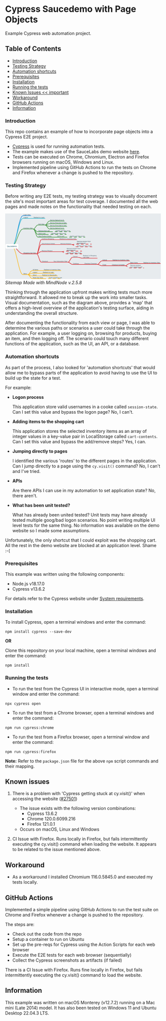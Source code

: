 # Cypress Saucedemo with Page Objects

Example Cypress web automation project.

## Table of Contents

- [Introduction](#introduction)
- [Testing Strategy](#testing-strategy)
- [Automation shortcuts](#automation-shortcuts)
- [Prerequisites](#Prerequisites)
- [Installation](#installation)
- [Running the tests](#running-the-tests)
- [Known Issues << important](#known-issues)
- [Workaround](#workaround)
- [GitHub Actions](#github-actions)
- [Information](#information)

### Introduction

This repo contains an example of how to incorporate page objects into a Cypress E2E project.
- [Cypress](https://www.cypress.io) is used for running automation tests.
- The example makes use of the SauceLabs demo website [here](http://www.saucedemo.com).
- Tests can be executed on Chrome, Chromium, Electron and Firefox browsers running on macOS, Windows and Linux.
- Implemented pipeline using GitHub Actions to run the tests on Chrome and Firefox whenever a change is pushed to the repository.

### Testing Strategy

Before writing any E2E tests, my testing strategy was to visually document the site's most important areas for test coverage. I documented all the web pages and made notes on the functionality that needed testing on each.

![Site map of Saucedemo Website](/assets/images/Saucedemo-Page-Map.png)
*Sitemap Made with MindNode v.2.5.8*

Thinking through the application upfront makes writing tests much more straightforward. It allowed me to break up the work into smaller tasks. Visual documentation, such as the diagram above, provides a 'map' that offers a high-level overview of the application's testing surface, aiding in understanding the overall structure.

After documenting the functionality from each view or page, I was able to  determine the various paths or scenarios a user could take through the application. 
For example, a user logging on, browsing for products, buying an item, and then logging off. 
The scenario could touch many different functions of the application, such as the UI, an API, or a database. 

### Automation shortcuts
As part of the process, I also looked for 'automation shortcuts' that would allow me to bypass parts of the application to avoid having to use the UI to build up the state for a test.

For example:

- **Logon process**

   This application store valid usernames in a cooke called `session-state`. Can I set this value and bypass the logon page? No, I can't.


- **Adding items to the shopping cart**

   This application stores the selected inventory items as an array of integer values in a key-value pair in LocalStorage called `cart-contents`. Can I set this value and bypass the add/remove steps? Yes, I can.


- **Jumping directly to pages**

   I identified the various 'routes' to the different pages in the application. Can I jump directly to a page using the `cy.visit()` command? No, I can't and  I've tried.


- **APIs**

   Are there APIs I can use in my automation to set application state? No, there aren't.


- **What has been unit tested?**
  
  What has already been united tested? Unit tests may have already tested multiple goog/bad logon scenarios. No point writing multiple UI level tests for the same thing.  No information was available on the demo website so I made some assumptions.

Unfortunately, the only shortcut that I could exploit was the shopping cart. All the rest in the demo website are blocked at an application level. Shame :-(

### Prerequisites

This example was written using the following components:

- Node.js v18.17.0
- Cypress v13.6.2

For details refer to the Cypress website under [System requirements](https://docs.cypress.io/guides/getting-started/installing-cypress#System-requirements).

### Installation

To install Cypress, open a terminal windows and enter the command:

```
npm install cypress --save-dev
```

**OR**

Clone this repository on your local machine, open a terminal windows and enter the command:

```
npm install
```

### Running the tests

- To run the test from the Cypress UI in interactive mode, open a terminal window and enter the command:

```
npx cypress open
```

- To run the test from a Chrome browser, open a terminal windows and enter the command:

```
npm run cypress:chrome
```

- To run the test from a Firefox browser, open a terminal window and enter the command:

```
npm run cypress:firefox
```

**Note:** Refer to the `package.json` file for the above `npm` script commands and their mapping.

## Known issues

1. There is a problem with 'Cypress getting stuck at cy.visit()' when accessing the website ([#27501](https://github.com/cypress-io/cypress/issues/27501))

    - The issue exists with the following version combinations:
        - Cypress 13.6.2
        - Chrome 120.0.6099.216
        - Firefox 121.0.1
    - Occurs on macOS, Linux and Windows

2. CI Issue with Firefox. Runs locally in Firefox, but fails intermittently executing the cy.visit() command when loading the website. It appears to be related to the issue mentioned above.

## Workaround

- As a workaround I installed Chromium 116.0.5845.0 and executed my tests locally.

## GitHub Actions

Implemented a simple pipeline using GitHub Actions to run the test suite on Chrome and Firefox whenever a change is pushed to the repository.

The steps are:
- Check out the code from the repo
- Setup a container to run on Ubuntu
- Set up the pre-reqs for Cypress using the Action Scripts for each web browser
- Execute the E2E tests for each web browser (sequentially)
- Collect the Cypress screenshots as artifacts (if failed)

There is a CI Issue with Firefox. Runs fine locally in Firefox, but fails intermittently executing the cy.visit() command to load the website. 

## Information

This example was written on macOS Monterey (v12.7.2) running on a Mac mini (Late 2014) model.
It has also been tested on Windows 11 and Ubuntu Desktop 22.04.3 LTS.

